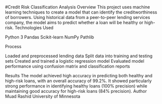 #Credit Risk Classification Analysis
Overview
This project uses machine learning techniques to create a model that can identify the creditworthiness of borrowers. Using historical data from a peer-to-peer lending services company, the model aims to predict whether a loan will be healthy or high-risk.
Technologies Used

Python 3
Pandas
Scikit-learn
NumPy
Pathlib

Process

Loaded and preprocessed lending data
Split data into training and testing sets
Created and trained a logistic regression model
Evaluated model performance using confusion matrix and classification reports

Results
The model achieved high accuracy in predicting both healthy and high-risk loans, with an overall accuracy of 99.2%. It showed particularly strong performance in identifying healthy loans (100% precision) while maintaining good accuracy for high-risk loans (84% precision).
Author
Muad Rashid
University of Minnesota
